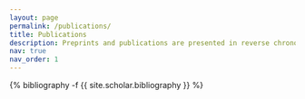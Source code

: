 ```yaml
---
layout: page
permalink: /publications/
title: Publications
description: Preprints and publications are presented in reverse chronological order.
nav: true
nav_order: 1
---
```

<!-- _pages/publications.md -->
<div class="publications">

{% bibliography -f {{ site.scholar.bibliography }} %}

</div>
